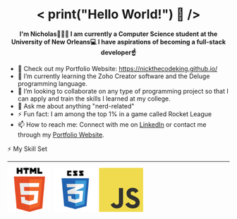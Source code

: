 <h1 align="center">< print("Hello World!") 👋 /></h1> 

**<p align="center">I'm Nicholas🤷🏾‍♂️ I am currently a Computer Science student at the University of New Orleans💻 I have aspirations of becoming a full-stack developer☝️</p>**


  
- 🔭 Check out my Portfolio Website: https://nickthecodeking.github.io/
- 🌱 I’m currently learning the Zoho Creator software and the Deluge programming language.
- 👯 I’m looking to collaborate on any type of programming project so that I can apply and train the skills I learned at my college.
- 💬 Ask me about anything "nerd-related"
- ⚡ Fun fact: I am among the top 1% in a game called Rocket League
- 📫 How to reach me: Connect with me on [LinkedIn](https://www.linkedin.com/in/nicholas-dobard-ab93b124b/)  or contact me through my [Portfolio Website](https://nickthecodeking.github.io/).



⚡ My Skill Set
______________________________________________________________________________________________________________________________________________________________________________
<img src="Images/HTML5_Logo.svg.png" width="100" height="100"> <img src="Images/CSS_Logo.png" width="100" height="100"> <img src="Images/JavaScript_Logo.png" width="100" height="100">
